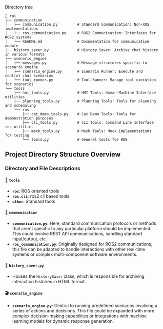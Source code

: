 Directory tree

```
📂 rai
├── communication
│   ├── communication.py         # Standard Communication: Non-ROS implementations
│   ├── ros_communication.py     # ROS2 Communication: Interfaces for ROS2 systems
│   └── README.md                # Documentation for communication module
├── history_saver.py             # History Saver: Archive chat history in various formats
├── scenario_engine
│   ├── messages.py              # Message structures specific to scenario engine
│   ├── scenario_engine.py       # Scenario Runner: Execute and control chat scenarios
│   └── tool_runner.py           # Tool Runner: Manage tool execution for scenarios
└── tools
    ├── hmi_tools.py             # HMI Tools: Human-Machine Interface utilities
    ├── planning_tools.py        # Planning Tools: Tools for planning and scheduling
    └── ros
        ├── cat_demo_tools.py    # Cat Demo Tools: Tools for demonstration purposes
        ├── cli_tools.py         # CLI Tools: Command Line Interface ros utilities
        ├── mock_tools.py        # Mock Tools: Mock implementations for testing
        └── tools.py             # General tools for ROS
```

## Project Directory Structure Overview

### Directory and File Descriptions

#### 🚀 `tools`

- **`ros`**: ROS oriented tools
- **`ros.cli`**: ros2 cli based tools
- **`other`**: Standard tools

#### 📡 `communication`

- **`communication.py`**: Here, standard communication protocols or methods that aren't specific to any particular platform should be implemented. This could involve REST API communications, handling standard input/output, etc.
- **`ros_communication.py`**: Originally designed for ROS2 communications, this file can be adapted to handle interactions with other real-time systems or complex multi-component software environments.

#### 📖 `history_saver.py`

- Houses the `HistorySaver` class, which is responsible for archiving interaction histories in HTML format.

#### 🎬 `scenario_engine`

- **`scenario_engine.py`**: Central to running predefined scenarios involving a series of actions and decisions. This file could be expanded with more complex decision-making capabilities or integrations with machine learning models for dynamic response generation.
